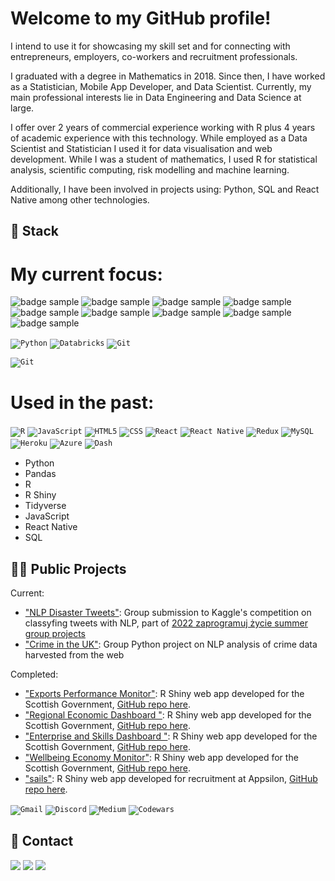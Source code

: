 
# Welcome to my GitHub profile!
I intend to use it for showcasing my skill set and for connecting with entrepreneurs, employers, co-workers and recruitment professionals.

I graduated with a degree in Mathematics in 2018. Since then, I have worked as a Statistician, Mobile App Developer, and Data Scientist. Currently, my main professional interests lie in Data Engineering and Data Science at large.

I offer over 2 years of commercial experience working with R plus 4 years of academic experience with this technology. While employed as a Data Scientist and Statistician I used it for data visualisation and web development. While I was a student of mathematics, I used R for statistical analysis, scientific computing, risk modelling and machine learning. 

Additionally, I have been involved in projects using: Python, SQL and React Native among other technologies.

## 🤖 Stack
# My current focus:

<img src="https://img.shields.io/badge/-pandas-0x550415?logo=pandas&logoColor=0x00C4F7&style=Plastic" alt="badge sample"/>
<img src="https://img.shields.io/badge/-{pandas}-{0x550415}?logo={pandas}&logoColor={0x00C4F7}&style={Plastic}" alt="badge sample"/>
<img src="https://img.shields.io/badge/-{BADGELABEL}-{COLOR/HEX}?logo={ICON-NAME}&logoColor={LOGO-COLOR}&style={STYLE}" alt="badge sample"/>
<img src="https://img.shields.io/badge/-{BADGELABEL}-{COLOR/HEX}?logo={ICON-NAME}&logoColor={LOGO-COLOR}&style={STYLE}" alt="badge sample"/>
<img src="https://img.shields.io/badge/-{BADGELABEL}-{COLOR/HEX}?logo={ICON-NAME}&logoColor={LOGO-COLOR}&style={STYLE}" alt="badge sample"/>
<img src="https://img.shields.io/badge/-{BADGELABEL}-{COLOR/HEX}?logo={ICON-NAME}&logoColor={LOGO-COLOR}&style={STYLE}" alt="badge sample"/>
<img src="https://img.shields.io/badge/-{BADGELABEL}-{COLOR/HEX}?logo={ICON-NAME}&logoColor={LOGO-COLOR}&style={STYLE}" alt="badge sample"/>
<img src="https://img.shields.io/badge/-{BADGELABEL}-{COLOR/HEX}?logo={ICON-NAME}&logoColor={LOGO-COLOR}&style={STYLE}" alt="badge sample"/>
<img src="https://img.shields.io/badge/-{BADGELABEL}-{COLOR/HEX}?logo={ICON-NAME}&logoColor={LOGO-COLOR}&style={STYLE}" alt="badge sample"/>



<code><img alt="Python" src="https://img.shields.io/badge/Python-14354C?style=for-the-badge&logo=python&logoColor=white"/></code>
<code><img alt="Databricks" src="https://img.shields.io/badge/Databricks-FF3621?style=for-the-badge&logo=Databricks&logoColor=white"/></code>
<code><img alt="Git" src="https://img.shields.io/badge/GIT-E44C30?style=for-the-badge&logo=git&logoColor=white"/></code>


<code><img alt="Git" src="https://img.shields.io/badge/GIT-E44C30?style=for-the-badge&logo=git&logoColor=white"/></code>





# Used in the past:
<code><img alt="R" src="https://img.shields.io/badge/R-276DC3?style=for-the-badge&logo=r&logoColor=white"/></code>
<code><img alt="JavaScript" src="https://img.shields.io/badge/JavaScript-323330?style=for-the-badge&logo=javascript&logoColor=F7DF1E"/></code>
<code><img alt="HTML5" src="https://img.shields.io/badge/HTML5-E34F26?style=for-the-badge&logo=html5&logoColor=white"/></code>
<code><img alt="CSS" src="https://img.shields.io/badge/CSS3-1572B6?style=for-the-badge&logo=css3&logoColor=white"/></code>
<code><img alt="React" src="https://img.shields.io/badge/React-20232A?style=for-the-badge&logo=react&logoColor=61DAFB"/></code>
<code><img alt="React Native" src="https://img.shields.io/badge/React_Native-20232A?style=for-the-badge&logo=react&logoColor=61DAFB"/></code>
<code><img alt="Redux" src="https://img.shields.io/badge/Redux-593D88?style=for-the-badge&logo=redux&logoColor=white"/></code>
<code><img alt="MySQL" src="https://img.shields.io/badge/MySQL-00000F?style=for-the-badge&logo=mysql&logoColor=white"/></code>
<code><img alt="Heroku" src="https://img.shields.io/badge/Heroku-430098?style=for-the-badge&logo=heroku&logoColor=white"/></code>
<code><img alt="Azure" src="https://img.shields.io/badge/microsoft%20azure-0089D6?style=for-the-badge&logo=microsoft-azure&logoColor=white"/></code>
<code><img alt="Dash" src="https://img.shields.io/badge/dash-008DE4?style=for-the-badge&logo=dash&logoColor=white"/></code>


* Python
* Pandas
* R
* R Shiny
* Tidyverse
* JavaScript
* React Native
* SQL

## 👨‍💻 Public Projects
Current:
* ["NLP Disaster Tweets"](https://github.com/SzymkowskiDev/nlp-disaster-tweets): Group submission to Kaggle's competition on classyfing tweets with NLP, part of [2022 zaprogramuj życie summer group projects](https://zaprogramujzycie.pl/)
* ["Crime in the UK"](https://github.com/SzymkowskiDev/crime-in-the-uk): Group Python project on NLP analysis of crime data harvested from the web

Completed:
* ["Exports Performance Monitor"](https://scotland.shinyapps.io/sg-exports-performance-monitor/): R Shiny web app developed for the Scottish Government, [GitHub repo here](https://github.com/DataScienceScotland/sg-exports-performance-monitor).
* ["Regional Economic Dashboard
"](https://scotland.shinyapps.io/sg-regional-economic-dashboard/): R Shiny web app developed for the Scottish Government, [GitHub repo here](https://github.com/DataScienceScotland/sg-regional-economic-dashboard).
* ["Enterprise and Skills Dashboard
"](https://scotland.shinyapps.io/sg-enterprise-and-skills-dashboard/): R Shiny web app developed for the Scottish Government, [GitHub repo here](https://github.com/DataScienceScotland/sg-enterprise-and-skills-dashboard).
* ["Wellbeing Economy Monitor"](https://szymkowskidev.shinyapps.io/sg-wellbeing-economy-monitor/): R Shiny web app developed for the Scottish Government, [GitHub repo here](https://github.com/DataScienceScotland/sg-wellbeing-economy-monitor).
* ["sails"](https://szymkowskidev.shinyapps.io/sail/): R Shiny web app developed for recruitment at Appsilon, [GitHub repo here](https://github.com/SzymkowskiDev/sails).

<code><img alt="Gmail" src="https://img.shields.io/badge/Gmail-D14836?style=for-the-badge&logo=gmail&logoColor=white"/></code>
<code><img alt="Discord" src="https://img.shields.io/badge/Discord-7289DA?style=for-the-badge&logo=discord&logoColor=white"/></code>
<code><img alt="Medium" src="https://img.shields.io/badge/Medium-12100E?style=for-the-badge&logo=medium&logoColor=white"/></code>
<code><img alt="Codewars" src="https://img.shields.io/badge/Codewars-B1361E?style=for-the-badge&logo=Codewars&logoColor=white"/></code>
## 📧 Contact
[![](https://img.shields.io/twitter/url?label=/kamil-szymkowski/&logo=linkedin&logoColor=%230077B5&style=social&url=https%3A%2F%2Fwww.linkedin.com%2Fin%2Fkamil-szymkowski%2F)](https://www.linkedin.com/in/kamil-szymkowski/) [![](https://img.shields.io/twitter/url?label=@szymkowskidev&logo=medium&logoColor=%23292929&style=social&url=https%3A%2F%2Fmedium.com%2F%40szymkowskidev)](https://medium.com/@szymkowskidev) [![](https://img.shields.io/twitter/url?label=/SzymkowskiDev&logo=github&logoColor=%23292929&style=social&url=https%3A%2F%2Fgithub.com%2FSzymkowskiDev)](https://github.com/SzymkowskiDev)
